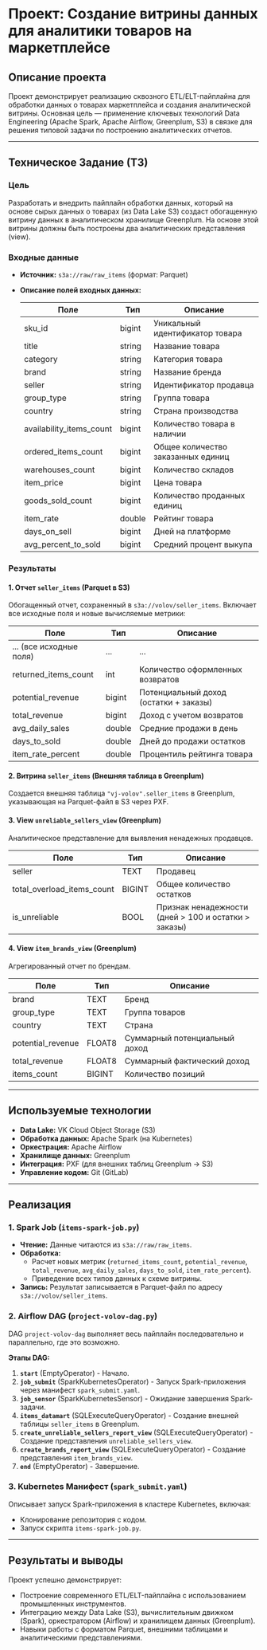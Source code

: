 # Проект: Создание витрины данных для аналитики товаров на маркетплейсе

## Описание проекта

Проект демонстрирует реализацию сквозного ETL/ELT-пайплайна для обработки данных о товарах маркетплейса и создания аналитической витрины. Основная цель — применение ключевых технологий Data Engineering (Apache Spark, Apache Airflow, Greenplum, S3) в связке для решения типовой задачи по построению аналитических отчетов.

---

## Техническое Задание (ТЗ)

### Цель

Разработать и внедрить пайплайн обработки данных, который на основе сырых данных о товарах (из Data Lake S3) создаст обогащенную витрину данных в аналитическом хранилище Greenplum. На основе этой витрины должны быть построены два аналитических представления (view).

### Входные данные

- **Источник:** `s3a://raw/raw_items` (формат: Parquet)
- **Описание полей входных данных:**

  | Поле                     | Тип      | Описание |
  |--------------------------|----------|----------|
  | sku_id                   | bigint   | Уникальный идентификатор товара |
  | title                    | string   | Название товара |
  | category                 | string   | Категория товара |
  | brand                    | string   | Название бренда |
  | seller                   | string   | Идентификатор продавца |
  | group_type               | string   | Группа товара |
  | country                  | string   | Страна производства |
  | availability_items_count | bigint   | Количество товара в наличии |
  | ordered_items_count      | bigint   | Общее количество заказанных единиц |
  | warehouses_count         | bigint   | Количество складов |
  | item_price               | bigint   | Цена товара |
  | goods_sold_count         | bigint   | Количество проданных единиц |
  | item_rate                | double   | Рейтинг товара |
  | days_on_sell             | bigint   | Дней на платформе |
  | avg_percent_to_sold      | bigint   | Средний процент выкупа |

### Результаты

#### 1. Отчет `seller_items` (Parquet в S3)

Обогащенный отчет, сохраненный в `s3a://volov/seller_items`. Включает все исходные поля и новые вычисляемые метрики:

| Поле                   | Тип      | Описание |
|------------------------|----------|----------|
| ... (все исходные поля) | ...      | ... |
| returned_items_count   | int      | Количество оформленных возвратов |
| potential_revenue      | bigint   | Потенциальный доход (остатки + заказы) |
| total_revenue          | bigint   | Доход с учетом возвратов |
| avg_daily_sales        | double   | Средние продажи в день |
| days_to_sold           | double   | Дней до продажи остатков |
| item_rate_percent      | double   | Процентиль рейтинга товара |

#### 2. Витрина `seller_items` (Внешняя таблица в Greenplum)

Создается внешняя таблица `"vj-volov".seller_items` в Greenplum, указывающая на Parquet-файл в S3 через PXF.

#### 3. View `unreliable_sellers_view` (Greenplum)

Аналитическое представление для выявления ненадежных продавцов.

| Поле                         | Тип    | Описание |
|------------------------------|--------|----------|
| seller                       | TEXT   | Продавец |
| total_overload_items_count   | BIGINT | Общее количество остатков |
| is_unreliable                | BOOL   | Признак ненадежности (дней > 100 и остатки > заказы) |

#### 4. View `item_brands_view` (Greenplum)

Агрегированный отчет по брендам.

| Поле              | Тип    | Описание |
|-------------------|--------|----------|
| brand             | TEXT   | Бренд |
| group_type        | TEXT   | Группа товаров |
| country           | TEXT   | Страна |
| potential_revenue | FLOAT8 | Суммарный потенциальный доход |
| total_revenue     | FLOAT8 | Суммарный фактический доход |
| items_count       | BIGINT | Количество позиций |

---

## Используемые технологии

- **Data Lake:** VK Cloud Object Storage (S3)
- **Обработка данных:** Apache Spark (на Kubernetes)
- **Оркестрация:** Apache Airflow
- **Хранилище данных:** Greenplum
- **Интеграция:** PXF (для внешних таблиц Greenplum -> S3)
- **Управление кодом:** Git (GitLab)

---

## Реализация

### 1. Spark Job (`items-spark-job.py`)

- **Чтение:** Данные читаются из `s3a://raw/raw_items`.
- **Обработка:**
  - Расчет новых метрик (`returned_items_count`, `potential_revenue`, `total_revenue`, `avg_daily_sales`, `days_to_sold`, `item_rate_percent`).
  - Приведение всех типов данных к схеме витрины.
- **Запись:** Результат записывается в Parquet-файл по адресу `s3a://volov/seller_items`.

### 2. Airflow DAG (`project-volov-dag.py`)

DAG `project-volov-dag` выполняет весь пайплайн последовательно и параллельно, где это возможно.

**Этапы DAG:**

1. **`start`** (EmptyOperator) - Начало.
2. **`job_submit`** (SparkKubernetesOperator) - Запуск Spark-приложения через манифест `spark_submit.yaml`.
3. **`job_sensor`** (SparkKubernetesSensor) - Ожидание завершения Spark-задачи.
4. **`items_datamart`** (SQLExecuteQueryOperator) - Создание внешней таблицы `seller_items` в Greenplum.
5. **`create_unreliable_sellers_report_view`** (SQLExecuteQueryOperator) - Создание представления `unreliable_sellers_view`.
6. **`create_brands_report_view`** (SQLExecuteQueryOperator) - Создание представления `item_brands_view`.
7. **`end`** (EmptyOperator) - Завершение.

### 3. Kubernetes Манифест (`spark_submit.yaml`)

Описывает запуск Spark-приложения в кластере Kubernetes, включая:
- Клонирование репозитория с кодом.
- Запуск скрипта `items-spark-job.py`.

---

## Результаты и выводы

Проект успешно демонстрирует:

- Построение современного ETL/ELT-пайплайна с использованием промышленных инструментов.
- Интеграцию между Data Lake (S3), вычислительным движком (Spark), оркестратором (Airflow) и хранилищем данных (Greenplum).
- Навыки работы с форматом Parquet, внешними таблицами и аналитическими представлениями.